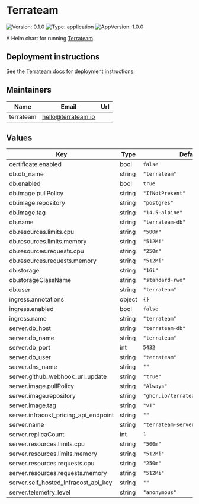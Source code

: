 # Terrateam
![Version: 0.1.0](https://img.shields.io/badge/Version-0.1.0-informational?style=flat-square) ![Type: application](https://img.shields.io/badge/Type-application-informational?style=flat-square) ![AppVersion: 1.0.0
](https://img.shields.io/badge/AppVersion-1.0.0-informational?style=flat-square)

A Helm chart for running [Terrateam](https://github.com/terrateamio/terrateam).

## Deployment instructions
See the [Terrateam docs](https://terrateam.io/docs/self-hosted/kubernetes) for deployment instructions.

## Maintainers

| Name | Email | Url |
| ---- | ------ | --- |
| terrateam | <hello@terrateam.io> |  |

## Values

| Key | Type | Default | Description |
|-----|------|---------|-------------|
| certificate.enabled | bool | `false` |  |
| db.db_name | string | `"terrateam"` |  |
| db.enabled | bool | `true` |  |
| db.image.pullPolicy | string | `"IfNotPresent"` |  |
| db.image.repository | string | `"postgres"` |  |
| db.image.tag | string | `"14.5-alpine"` |  |
| db.name | string | `"terrateam-db"` |  |
| db.resources.limits.cpu | string | `"500m"` |  |
| db.resources.limits.memory | string | `"512Mi"` |  |
| db.resources.requests.cpu | string | `"250m"` |  |
| db.resources.requests.memory | string | `"512Mi"` |  |
| db.storage | string | `"1Gi"` |  |
| db.storageClassName | string | `"standard-rwo"` |  |
| db.user | string | `"terrateam"` |  |
| ingress.annotations | object | `{}` |  |
| ingress.enabled | bool | `false` |  |
| ingress.name | string | `"terrateam"` |  |
| server.db_host | string | `"terrateam-db"` |  |
| server.db_name | string | `"terrateam"` |  |
| server.db_port | int | `5432` |  |
| server.db_user | string | `"terrateam"` |  |
| server.dns_name | string | `""` |  |
| server.github_webhook_url_update | string | `"true"` |  |
| server.image.pullPolicy | string | `"Always"` |  |
| server.image.repository | string | `"ghcr.io/terrateamio/terrateam"` |  |
| server.image.tag | string | `"v1"` |  |
| server.infracost_pricing_api_endpoint | string | `""` |  |
| server.name | string | `"terrateam-server"` |  |
| server.replicaCount | int | `1` |  |
| server.resources.limits.cpu | string | `"500m"` |  |
| server.resources.limits.memory | string | `"512Mi"` |  |
| server.resources.requests.cpu | string | `"250m"` |  |
| server.resources.requests.memory | string | `"512Mi"` |  |
| server.self_hosted_infracost_api_key | string | `""` |  |
| server.telemetry_level | string | `"anonymous"` |  |
